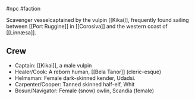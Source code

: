 #npc #faction 

Scavenger vesselcaptained by the vulpin [[Kikai]], frequently found sailing between [[Port Ruggine]] in [[Corosiva]] and the western coast of [[Linnæsa]].
## Crew
- Captain: [[Kikai]], a male vulpin
- Healer/Cook: A reborn human, [[Bela Tanor]] (cleric-esque)
- Helmsman: Female dark-skinned kender, Udadsi. 
- Carpenter/Cooper: Tanned skinned half-elf, Whit
- Bosun/Navigator: Female (snow) owlin, Scandia (female)